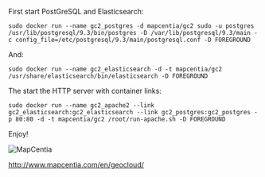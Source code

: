 First start PostGreSQL and Elasticsearch:

    sudo docker run --name gc2_postgres -d mapcentia/gc2 sudo -u postgres /usr/lib/postgresql/9.3/bin/postgres -D /var/lib/postgresql/9.3/main -c config_file=/etc/postgresql/9.3/main/postgresql.conf -D FOREGROUND

And:

    sudo docker run --name gc2_elasticsearch -d -t mapcentia/gc2 /usr/share/elasticsearch/bin/elasticsearch -D FOREGROUND

The start the HTTP server with container links:

    sudo docker run --name gc2_apache2 --link gc2_elasticsearch:gc2_elasticsearch --link gc2_postgres:gc2_postgres -p 80:80 -d -t mapcentia/gc2 /root/run-apache.sh -D FOREGROUND

Enjoy!

![MapCentia](http://www.mapcentia.com/images/__od/863/mapcentialogo.png)

http://www.mapcentia.com/en/geocloud/